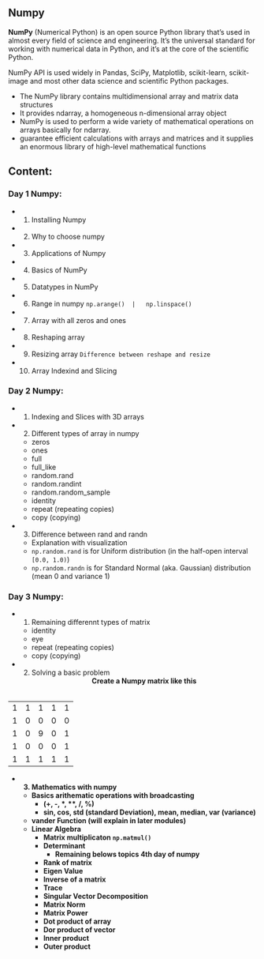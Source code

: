 ## Numpy

<b>NumPy</b> (Numerical Python) is an open source Python library that’s used in almost every field of science and engineering. It’s the universal standard for working with numerical data in Python, and it’s at the core of the scientific Python.

NumPy API is used widely in Pandas, SciPy, Matplotlib, scikit-learn, scikit-image and most other data science and scientific Python packages.

- The NumPy library contains multidimensional array and matrix data structures 
- It provides ndarray, a homogeneous n-dimensional array object
- NumPy is used to perform a wide variety of mathematical operations on arrays basically for ndarray.
- guarantee efficient calculations with arrays and matrices and it supplies an enormous library of high-level mathematical functions

## Content:

### Day 1 Numpy:
- 1. Installing Numpy 
- 2. Why to choose numpy
- 3. Applications of Numpy
- 4. Basics of NumPy
- 5. Datatypes in NumPy
- 6. Range in numpy 	```np.arange()  |   np.linspace()   ```
- 7. Array with all zeros and ones
- 8. Reshaping array
- 9. Resizing array 	```Difference between reshape and resize```
- 10. Array Indexind and Slicing

### Day 2 Numpy:
- 1. Indexing and Slices with 3D arrays
- 2. Different types of array in numpy
	- zeros
	- ones
	- full
	- full_like
	- random.rand
	- random.randint
	- random.random_sample
	- identity
	- repeat (repeating copies)
	- copy (copying)
	
- 3. Difference between rand and randn
	- Explanation with visualization
	- ```np.random.rand``` is for Uniform distribution (in the half-open interval ```[0.0, 1.0)```)
	- ```np.random.randn``` is for Standard Normal (aka. Gaussian) distribution (mean 0 and variance 1)
	
### Day 3 Numpy:
- 1. Remaining differennt types of matrix
	- identity
	- eye
	- repeat (repeating copies)
	- copy (copying)
- 2. Solving a basic problem
<b><center>Create a Numpy matrix like this</center><br>

<table>
    <tr>
        <td>1</td>
        <td>1</td>
        <td>1</td>
        <td>1</td>
        <td>1</td>
    </tr>
    <tr>
        <td>1</td>
        <td>0</td>
        <td>0</td>
        <td>0</td>
        <td>0</td>
    </tr>
    <tr>
        <td>1</td>
        <td>0</td>
        <td>9</td>
        <td>0</td>
        <td>1</td>
    </tr>
    <tr>
        <td>1</td>
        <td>0</td>
        <td>0</td>
        <td>0</td>
        <td>1</td>
    </tr>
    <tr>
        <td>1</td>
        <td>1</td>
        <td>1</td>
        <td>1</td>
        <td>1</td>
    </tr>
</table>

- 3. Mathematics with numpy
	- Basics arithematic operations with <b>broadcasting</b>
		- (+, -, *, **, /, %)
		- sin, cos, std (standard Deviation), mean, median, var (variance)
	- vander Function (will explain in later modules)
	- Linear Algebra
		- Matrix multiplicaton ```np.matmul()```
		- Determinant
			- Remaining belows topics 4th day of numpy 
		- Rank of matrix
		- Eigen Value
		- Inverse of a matrix
		- Trace
		- Singular Vector Decomposition
		- Matrix Norm
		- Matrix Power
		- Dot product of array
		- Dor product of vector
		- Inner product
		- Outer product
	